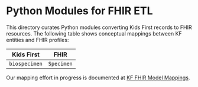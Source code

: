 # Python Modules for FHIR ETL

This directory curates Python modules converting Kids First records to FHIR resources.
The following table shows conceptual mappings between KF entities and FHIR profiles:

| Kids First            | FHIR                  |
|-----------------------|-----------------------|
| `biospecimen`         | `Specimen`            |

Our mapping effort in progress is documented at [KF FHIR Model Mappings](https://docs.google.com/spreadsheets/d/19tQnE75UzvP_k29D-QprbsJ-6ZO2PdUmKPiWHKkcTEg/edit#gid=1197884015).